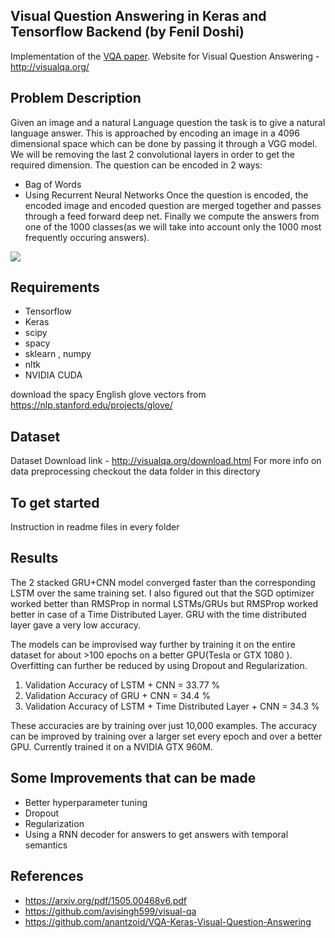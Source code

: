 ## Visual Question Answering in Keras and Tensorflow Backend (by Fenil Doshi)

Implementation of the [VQA paper](https://arxiv.org/pdf/1505.00468v6.pdf). Website for Visual Question Answering -http://visualqa.org/

## Problem Description

Given an image and a natural Language question the task is to give a natural language answer. This is approached by encoding an image in a 4096 dimensional space which can be done by passing it through a VGG model. We will be removing the last 2 convolutional layers in order to get the required dimension. The question can be encoded in 2 ways:
- Bag of Words
- Using Recurrent Neural Networks
Once the question is encoded, the encoded image and encoded question are merged together and passes through a feed forward deep net. Finally we compute the answers from one of the 1000 classes(as we will take into account only the 1000 most frequently occuring answers).

![](https://github.com/feziodoshi/VQA/blob/master/keras%20implementation/data/vqa_image.png)

## Requirements
- Tensorflow
- Keras
- scipy
- spacy
- sklearn , numpy
- nltk
- NVIDIA CUDA 

download the spacy English glove vectors from https://nlp.stanford.edu/projects/glove/

## Dataset
Dataset Download link - http://visualqa.org/download.html
For more info on data preprocessing checkout the data folder in this directory

## To get started
Instruction in readme files in every folder

## Results
The 2 stacked GRU+CNN model converged faster than the corresponding LSTM over the same training set. I also figured out that the SGD optimizer worked better than RMSProp in  normal LSTMs/GRUs but RMSProp worked better in case of a Time Distributed Layer. GRU with the time distributed layer gave a very low accuracy. 

The models can be improvised way further by training it on the entire dataset for about >100 epochs on a better GPU(Tesla or GTX 1080 ). Overfitting can further be reduced by using Dropout and Regularization. 

1. Validation Accuracy of LSTM + CNN = 33.77 %
2. Validation Accuracy of GRU + CNN = 34.4 %
3. Validation Accuracy of LSTM + Time Distributed Layer + CNN = 34.3 %

These accuracies are by training over just 10,000 examples. The accuracy can be improved by training over a larger set every epoch and over a better GPU. Currently trained it on a NVIDIA GTX 960M.

## Some Improvements that can be made
- Better hyperparameter tuning
- Dropout
- Regularization
- Using a RNN decoder for answers to get answers with temporal semantics

## References
- https://arxiv.org/pdf/1505.00468v6.pdf
- https://github.com/avisingh599/visual-qa
- https://github.com/anantzoid/VQA-Keras-Visual-Question-Answering
